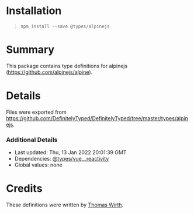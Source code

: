 # Installation
> `npm install --save @types/alpinejs`

# Summary
This package contains type definitions for alpinejs (https://github.com/alpinejs/alpine).

# Details
Files were exported from https://github.com/DefinitelyTyped/DefinitelyTyped/tree/master/types/alpinejs.

### Additional Details
 * Last updated: Thu, 13 Jan 2022 20:01:39 GMT
 * Dependencies: [@types/vue__reactivity](https://npmjs.com/package/@types/vue__reactivity)
 * Global values: none

# Credits
These definitions were written by [Thomas Wirth](https://github.com/wtho).
